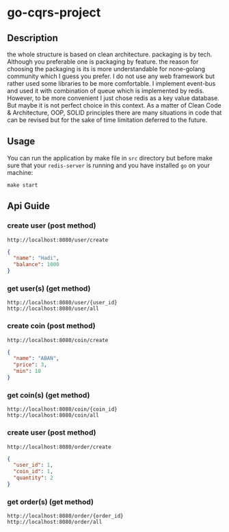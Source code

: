 # go-cqrs-project

## Description

the whole structure is based on clean architecture. packaging is by tech. Although you preferable one is packaging by
feature.
the reason for choosing the packaging is its is more understandable for none-golang community which I guess you prefer.
I do not use any web framework but rather used some libraries to be more comfortable. I implement event-bus and used it
with
combination of queue which is implemented by redis. However, to be more convenient I just chose redis as a key value
database.
But maybe it is not perfect choice in this context. As a matter of Clean Code & Architecture, OOP, SOLID principles
there are many situations in code that can be revised but for the sake of time limitation deferred to the future.


## Usage

You can run the application by make file in `src` directory but before make sure that your `redis-server` is running
and you have installed `go` on your machine:
```
make start
```

## Api Guide

### create user (post method)

```
http://localhost:8080/user/create
```

```json
{
  "name": "Hadi",
  "balance": 1000
}
```

### get user(s) (get method)

```
http://localhost:8080/user/{user_id}
http://localhost:8080/user/all
```

### create coin (post method)

```
http://localhost:8080/coin/create
```

```json
{
  "name": "ABAN",
  "price": 3,
  "min": 10
}
```

### get coin(s) (get method)

```
http://localhost:8080/coin/{coin_id}
http://localhost:8080/coin/all
```

### create user (post method)

```
http://localhost:8080/order/create
```

```json
{
  "user_id": 1,
  "coin_id": 1,
  "quantity": 2
}
```

### get order(s) (get method)

```
http://localhost:8080/order/{order_id}
http://localhost:8080/order/all
```


